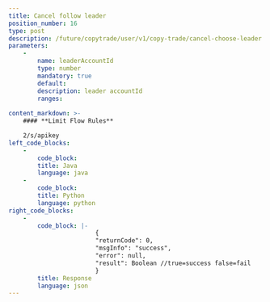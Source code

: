 ```yaml
---
title: Cancel follow leader
position_number: 16
type: post
description: /future/copytrade/user/v1/copy-trade/cancel-choose-leader
parameters:
    -
        name: leaderAccountId
        type: number
        mandatory: true
        default:
        description: leader accountId
        ranges:
    
content_markdown: >-
    #### **Limit Flow Rules**

    2/s/apikey
left_code_blocks:
    -
        code_block:
        title: Java
        language: java
    -
        code_block:
        title: Python
        language: python
right_code_blocks:
    -
        code_block: |-
                        {
                        "returnCode": 0,
                        "msgInfo": "success",
                        "error": null,
                        "result": Boolean //true=success false=fail
                        }
        title: Response
        language: json
---
```

